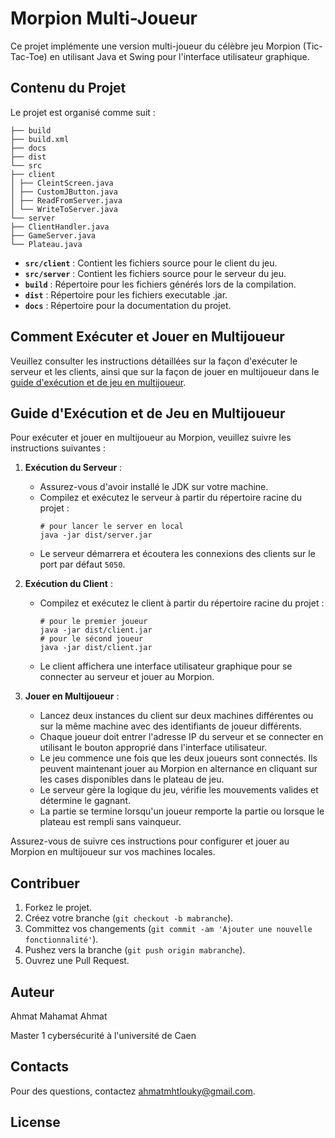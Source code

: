# Morpion Multi-Joueur

Ce projet implémente une version multi-joueur du célèbre jeu Morpion (Tic-Tac-Toe) en utilisant Java et Swing pour l'interface utilisateur graphique.

## Contenu du Projet

Le projet est organisé comme suit :
```plaintext
├── build
├── build.xml
├── docs
├── dist
└── src
├── client
│ ├── CleintScreen.java
│ ├── CustomJButton.java
│ ├── ReadFromServer.java
│ └── WriteToServer.java
└── server
├── ClientHandler.java
├── GameServer.java
└── Plateau.java
```
- **`src/client`** : Contient les fichiers source pour le client du jeu.
- **`src/server`** : Contient les fichiers source pour le serveur du jeu.
- **`build`** : Répertoire pour les fichiers générés lors de la compilation.
- **`dist`** : Répertoire pour les fichiers executable .jar.
- **`docs`** : Répertoire pour la documentation du projet.

## Comment Exécuter et Jouer en Multijoueur

Veuillez consulter les instructions détaillées sur la façon d'exécuter le serveur et les clients, ainsi que sur la façon de jouer en multijoueur dans le [guide d'exécution et de jeu en multijoueur](#guide-dexécution-et-de-jeu-en-multijoueur).

## Guide d'Exécution et de Jeu en Multijoueur

Pour exécuter et jouer en multijoueur au Morpion, veuillez suivre les instructions suivantes :

1. **Exécution du Serveur** :
   - Assurez-vous d'avoir installé le JDK sur votre machine.
   - Compilez et exécutez le serveur à partir du répertoire racine du projet :
     ```shell
     # pour lancer le server en local
     java -jar dist/server.jar
     ```
   - Le serveur démarrera et écoutera les connexions des clients sur le port par défaut `5050`.

2. **Exécution du Client** :
   - Compilez et exécutez le client à partir du répertoire racine du projet :
     ```shell
     # pour le premier joueur
     java -jar dist/client.jar
     # pour le sécond joueur
     java -jar dist/client.jar 
     ```
   - Le client affichera une interface utilisateur graphique pour se connecter au serveur et jouer au Morpion.

3. **Jouer en Multijoueur** :
   - Lancez deux instances du client sur deux machines différentes ou sur la même machine avec des identifiants de joueur différents.
   - Chaque joueur doit entrer l'adresse IP du serveur et se connecter en utilisant le bouton approprié dans l'interface utilisateur.
   - Le jeu commence une fois que les deux joueurs sont connectés. Ils peuvent maintenant jouer au Morpion en alternance en cliquant sur les cases disponibles dans le plateau de jeu.
   - Le serveur gère la logique du jeu, vérifie les mouvements valides et détermine le gagnant.
   - La partie se termine lorsqu'un joueur remporte la partie ou lorsque le plateau est rempli sans vainqueur.

Assurez-vous de suivre ces instructions pour configurer et jouer au Morpion en multijoueur sur vos machines locales.

## Contribuer

1. Forkez le projet.
2. Créez votre branche (`git checkout -b mabranche`).
3. Committez vos changements (`git commit -am 'Ajouter une nouvelle fonctionnalité'`).
4. Pushez vers la branche (`git push origin mabranche`).
5. Ouvrez une Pull Request.

## Auteur

 Ahmat Mahamat Ahmat

 Master 1 cybersécurité à l'université de Caen

## Contacts

 Pour des questions, contactez [ahmatmhtlouky@gmail.com](mailto:ahmatmhtlouky@gmail.com).

## License
